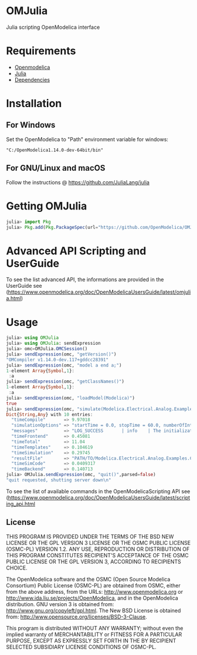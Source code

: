# OMJulia

Julia scripting OpenModelica interface

# Requirements

  - [Openmodelica](https://www.openmodelica.org/)
  - [Julia](https://julialang.org/)
  - [Dependencies](Project.toml)

# Installation
## For Windows

Set the OpenModelica to "Path" environment variable for windows:
```
"C:/OpenModelica1.14.0-dev-64bit/bin"
```
## For GNU/Linux and macOS

Follow the instructions @ https://github.com/JuliaLang/julia

# Getting OMJulia

```julia
julia> import Pkg
julia> Pkg.add(Pkg.PackageSpec(url="https://github.com/OpenModelica/OMJulia.jl"))
```

# Advanced API Scripting and UserGuide

To see the list advanced API, the informations are provided in the UserGuide see
(https://www.openmodelica.org/doc/OpenModelicaUsersGuide/latest/omjulia.html)

# Usage

```julia
julia> using OMJulia
julia> using OMJulia: sendExpression
julia> omc=OMJulia.OMCSession()
julia> sendExpression(omc, "getVersion()")
"OMCompiler v1.14.0-dev.117+gddcc28391"
julia> sendExpression(omc, "model a end a;")
1-element Array{Symbol,1}:
 :a
julia> sendExpression(omc, "getClassNames()")
1-element Array{Symbol,1}:
 :a
julia> sendExpression(omc, "loadModel(Modelica)")
true
julia> sendExpression(omc, "simulate(Modelica.Electrical.Analog.Examples.CauerLowPassAnalog)")
Dict{String,Any} with 10 entries:
  "timeCompile"       => 9.97018
  "simulationOptions" => "startTime = 0.0, stopTime = 60.0, numberOfIntervals = 500, tolerance = 1e-006, method = 'dassl', fileNamePrefix = 'Modelica.Electrical.Analog.Examples.CauerLowPassAnalog', options = '', outputFormat = 'mat', variableFilter = '.*', cflags = '', simflags = ''"
  "messages"          => "LOG_SUCCESS       | info    | The initialization finished successfully without homotopy method.\nLOG_SUCCESS       | info    | The simulation finished successfully.\n"
  "timeFrontend"      => 0.45081
  "timeTotal"         => 11.04
  "timeTemplates"     => 0.104619
  "timeSimulation"    => 0.29745
  "resultFile"        => "PATH/TO/Modelica.Electrical.Analog.Examples.CauerLowPassAnalog_res.mat"
  "timeSimCode"       => 0.0409317
  "timeBackend"       => 0.140713
julia> OMJulia.sendExpression(omc, "quit()",parsed=false)
"quit requested, shutting server down\n"
```

To see the list of available commands in the OpenModelicaScripting API see (https://www.openmodelica.org/doc/OpenModelicaUsersGuide/latest/scripting_api.html

## License

THIS PROGRAM IS PROVIDED UNDER THE TERMS OF THE BSD NEW LICENSE OR THE
GPL VERSION 3 LICENSE OR THE OSMC PUBLIC LICENSE (OSMC-PL) VERSION 1.2.
ANY USE, REPRODUCTION OR DISTRIBUTION OF THIS PROGRAM CONSTITUTES
RECIPIENT'S ACCEPTANCE OF THE OSMC PUBLIC LICENSE OR THE GPL VERSION 3,
ACCORDING TO RECIPIENTS CHOICE.

The OpenModelica software and the OSMC (Open Source Modelica Consortium)
Public License (OSMC-PL) are obtained from OSMC, either from the above
address, from the URLs: http://www.openmodelica.org or
http://www.ida.liu.se/projects/OpenModelica, and in the OpenModelica
distribution. GNU version 3 is obtained from:
http://www.gnu.org/copyleft/gpl.html. The New BSD License is obtained from:
http://www.opensource.org/licenses/BSD-3-Clause.

This program is distributed WITHOUT ANY WARRANTY; without even the implied
warranty of MERCHANTABILITY or FITNESS FOR A PARTICULAR PURPOSE, EXCEPT AS
EXPRESSLY SET FORTH IN THE BY RECIPIENT SELECTED SUBSIDIARY LICENSE
CONDITIONS OF OSMC-PL.
